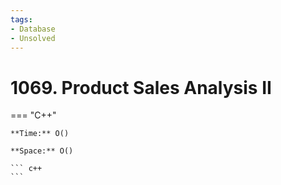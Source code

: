 ```yaml
---
tags:
- Database
- Unsolved
---
```



# 1069. Product Sales Analysis II

=== "C++"

    **Time:** O()

    **Space:** O()

    ``` c++
    ```